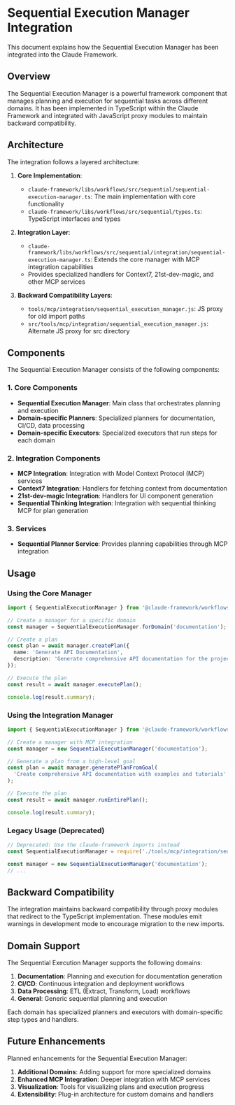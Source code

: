 # Sequential Execution Manager Integration

This document explains how the Sequential Execution Manager has been integrated into the Claude Framework.

## Overview

The Sequential Execution Manager is a powerful framework component that manages planning and execution for sequential tasks across different domains. It has been implemented in TypeScript within the Claude Framework and integrated with JavaScript proxy modules to maintain backward compatibility.

## Architecture

The integration follows a layered architecture:

1. **Core Implementation**:
   - `claude-framework/libs/workflows/src/sequential/sequential-execution-manager.ts`: The main implementation with core functionality
   - `claude-framework/libs/workflows/src/sequential/types.ts`: TypeScript interfaces and types

2. **Integration Layer**:
   - `claude-framework/libs/workflows/src/sequential/integration/sequential-execution-manager.ts`: Extends the core manager with MCP integration capabilities
   - Provides specialized handlers for Context7, 21st-dev-magic, and other MCP services

3. **Backward Compatibility Layers**:
   - `tools/mcp/integration/sequential_execution_manager.js`: JS proxy for old import paths
   - `src/tools/mcp/integration/sequential_execution_manager.js`: Alternate JS proxy for src directory

## Components

The Sequential Execution Manager consists of the following components:

### 1. Core Components

- **Sequential Execution Manager**: Main class that orchestrates planning and execution
- **Domain-specific Planners**: Specialized planners for documentation, CI/CD, data processing
- **Domain-specific Executors**: Specialized executors that run steps for each domain

### 2. Integration Components

- **MCP Integration**: Integration with Model Context Protocol (MCP) services
- **Context7 Integration**: Handlers for fetching context from documentation
- **21st-dev-magic Integration**: Handlers for UI component generation
- **Sequential Thinking Integration**: Integration with sequential thinking MCP for plan generation

### 3. Services

- **Sequential Planner Service**: Provides planning capabilities through MCP integration

## Usage

### Using the Core Manager

```typescript
import { SequentialExecutionManager } from '@claude-framework/workflows/sequential';

// Create a manager for a specific domain
const manager = SequentialExecutionManager.forDomain('documentation');

// Create a plan
const plan = await manager.createPlan({
  name: 'Generate API Documentation',
  description: 'Generate comprehensive API documentation for the project'
});

// Execute the plan
const result = await manager.executePlan();

console.log(result.summary);
```

### Using the Integration Manager

```typescript
import { SequentialExecutionManager } from '@claude-framework/workflows/sequential/integration';

// Create a manager with MCP integration
const manager = new SequentialExecutionManager('documentation');

// Generate a plan from a high-level goal
const plan = await manager.generatePlanFromGoal(
  'Create comprehensive API documentation with examples and tutorials'
);

// Execute the plan
const result = await manager.runEntirePlan();

console.log(result.summary);
```

### Legacy Usage (Deprecated)

```javascript
// Deprecated: Use the claude-framework imports instead
const SequentialExecutionManager = require('./tools/mcp/integration/sequential_execution_manager');

const manager = new SequentialExecutionManager('documentation');
// ...
```

## Backward Compatibility

The integration maintains backward compatibility through proxy modules that redirect to the TypeScript implementation. These modules emit warnings in development mode to encourage migration to the new imports.

## Domain Support

The Sequential Execution Manager supports the following domains:

1. **Documentation**: Planning and execution for documentation generation
2. **CI/CD**: Continuous integration and deployment workflows
3. **Data Processing**: ETL (Extract, Transform, Load) workflows
4. **General**: Generic sequential planning and execution

Each domain has specialized planners and executors with domain-specific step types and handlers.

## Future Enhancements

Planned enhancements for the Sequential Execution Manager:

1. **Additional Domains**: Adding support for more specialized domains
2. **Enhanced MCP Integration**: Deeper integration with MCP services
3. **Visualization**: Tools for visualizing plans and execution progress
4. **Extensibility**: Plug-in architecture for custom domains and handlers
